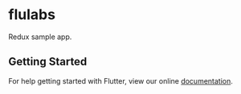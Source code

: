 # flulabs

Redux sample app.

## Getting Started

For help getting started with Flutter, view our online
[documentation](https://flutter.io/).
